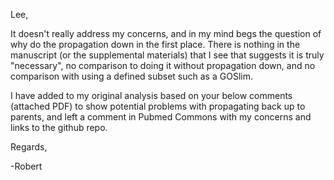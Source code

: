 Lee,

It doesn't really address my concerns, and in my mind begs the question of why do the propagation down in the first place. There is nothing in the manuscript (or the supplemental materials) that I see that suggests it is truly "necessary", no comparison to doing it without propagation down, and no comparison with using a defined subset such as a GOSlim.

I have added to my original analysis based on your below comments (attached PDF) to show potential problems with propagating back up to parents, and left a comment in Pubmed Commons with my concerns and links to the github repo.

Regards,

-Robert
